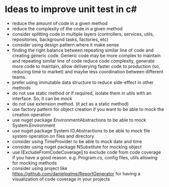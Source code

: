 # Ideas to improve unit test in c#

- reduce the amount of code in a given method
- reduce the complexity of the code in a given method
- consider splitting code in multiple layers (controllers, services, utils, repositories, background tasks, factories, etc)
- consider using design pattern where it make sense
- finding the right balance between repeating similar line of code and creating generic code. Generic code may be more complex to maintain and repeating similar line of code reduce code complexity, generate more code to maintain, allow deliverying faster code to production (so, reducing time to market) and maybe less coordination between different teams.
- prefer using immutable data structure to reduce side-effect in other methods
- do not use static method or if required, isolate them in utils with an interface. So, it can be mock
- do not use extension method. (it act as a static method)
- use factory pattern for object creation if you want to be able to mock the creation operation
- use nuget package EnvironmentAbstractions to be able to mock System.Environment
- use nuget package System.IO.Abstractions to be able to mock file system operation on files and directory
- consider using TimeProvider to be able to mock date and time
- consider using nuget package NSubstitute for mocking object
- use [ExcludeFromCodeCoverage] to exclude code from code coverage if you have a good reason. e.g. Program.cs, config files, utils allowing for mocking methods
- consider using project like https://github.com/danielpalme/ReportGenerator for having a visualization of code coverage in your projects
